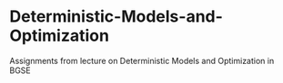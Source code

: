 # Deterministic-Models-and-Optimization
Assignments from lecture on Deterministic Models and Optimization in BGSE
